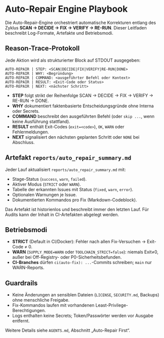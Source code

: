 # Auto-Repair Engine Playbook

Die Auto-Repair-Engine orchestriert automatische Korrekturen entlang des Zyklus **SCAN → DECIDE → FIX → VERIFY → RE-RUN**. Dieser Leitfaden beschreibt Log-Formate, Artefakte und Betriebsmodi.

## Reason-Trace-Protokoll

Jede Aktion wird als strukturierter Block auf STDOUT ausgegeben:

```
AUTO-REPAIR | STEP: <SCAN|DECIDE|FIX|VERIFY|RE-RUN|DONE>
AUTO-REPAIR | WHY: <Begründung>
AUTO-REPAIR | COMMAND: <ausgeführter Befehl oder Kontext>
AUTO-REPAIR | RESULT: <Exit-Code oder Status>
AUTO-REPAIR | NEXT: <nächster Schritt>
```

- **STEP** folgt strikt der Reihenfolge SCAN → DECIDE → FIX → VERIFY → RE-RUN → DONE.
- **WHY** dokumentiert faktenbasierte Entscheidungsgründe ohne Interna oder Secrets.
- **COMMAND** beschreibt den ausgeführten Befehl (oder `skip ...`, wenn keine Ausführung stattfand).
- **RESULT** enthält Exit-Codes (`exit=<code>`), `OK`, `WARN` oder Fehlermeldungen.
- **NEXT** signalisiert den nächsten geplanten Schritt oder `NONE` bei Abschluss.

## Artefakt `reports/auto_repair_summary.md`

Jeder Lauf aktualisiert `reports/auto_repair_summary.md` mit:

- Stage-Status (`success`, `warn`, `failed`).
- Aktiver Modus (`STRICT` oder `WARN`).
- Tabelle der erkannten Issues mit Status (`fixed`, `warn`, `error`).
- Optionalen Warnungen je Issue.
- Dokumentierten Kommandos pro Fix (Markdown-Codeblock).

Das Artefakt ist historienlos und beschreibt immer den letzten Lauf. Für Audits kann der Inhalt in CI-Artefakten abgelegt werden.

## Betriebsmodi

- **STRICT** (Default in CI/Docker): Fehler nach allen Fix-Versuchen → Exit-Code ≠ 0.
- **WARN** (`SUPPLY_MODE=WARN` oder `TOOLCHAIN_STRICT=false`): niemals Exit≠0, außer bei Off-Registry- oder P0-Sicherheitsbefunden.
- **CI-Branches** dürfen `ci(auto-fix): ...`-Commits schreiben; `main` nur WARN-Reports.

## Guardrails

- Keine Änderungen an sensiblen Dateien (`LICENSE`, `SECURITY.md`, Backups) ohne menschliche Freigabe.
- Fix-Kommandos laufen mit vorhandenen Least-Privilege-Berechtigungen.
- Logs enthalten keine Secrets; Token/Passwörter werden vor Ausgabe entfernt.

Weitere Details siehe `AGENTS.md`, Abschnitt „Auto-Repair First“.
